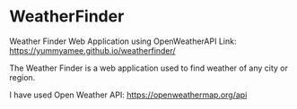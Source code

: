 # WeatherFinder
Weather Finder Web Application using OpenWeatherAPI
Link: https://yummyamee.github.io/weatherfinder/

The Weather Finder is a web application used to find weather of any city or region.

I have used Open Weather API: https://openweathermap.org/api
